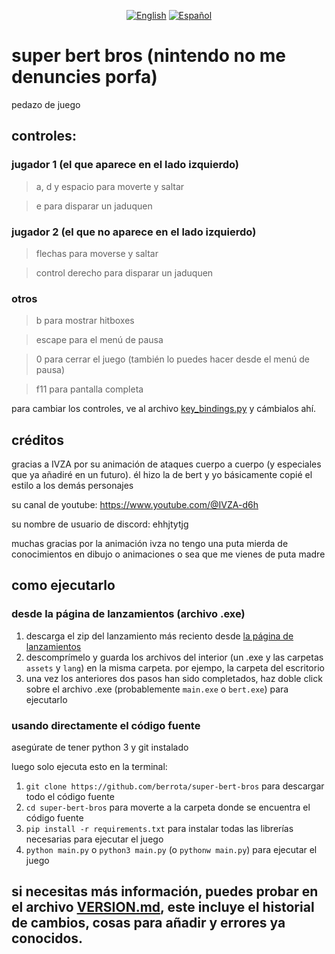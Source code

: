 <div align="center">

[![English](https://img.shields.io/badge/English-000000?style=for-the-badge&logo=flag-icon-css&logoColor=ffffff)](readmes/en_US.md)
[![Español](https://img.shields.io/badge/Español-000000?style=for-the-badge&logo=flag-icon-css&logoColor=ffffff)](readmes/es_ES.md)

</div>

# super bert bros (nintendo no me denuncies porfa)

pedazo de juego

## controles: 

### jugador 1 (el que aparece en el lado izquierdo)

> a, d y espacio para moverte y saltar

> e para disparar un jaduquen

### jugador 2 (el que no aparece en el lado izquierdo)

> flechas para moverse y saltar

> control derecho para disparar un jaduquen

### otros

> b para mostrar hitboxes

> escape para el menú de pausa

> 0 para cerrar el juego (también lo puedes hacer desde el menú de pausa)

> f11 para pantalla completa

para cambiar los controles, ve al archivo [key_bindings.py](preferences/key_bindings.py) y cámbialos ahí.


## créditos

gracias a IVZA por su animación de ataques cuerpo a cuerpo (y especiales que ya añadiré en un futuro). él hizo la de bert y yo básicamente copié el estilo a los demás personajes

su canal de youtube: https://www.youtube.com/@IVZA-d6h

su nombre de usuario de discord: ehhjtytjg

muchas gracias por la animación ivza no tengo una puta mierda de conocimientos en dibujo o animaciones o sea que me vienes de puta madre


## como ejecutarlo

### desde la página de lanzamientos (archivo .exe)

1. descarga el zip del lanzamiento más reciento desde [la página de lanzamientos](https://github.com/berrota/super-bert-bros/releases)
2. descomprímelo y guarda los archivos del interior (un .exe y las carpetas `assets` y `lang`) en la misma carpeta. por ejempo, la carpeta del escritorio
3. una vez los anteriores dos pasos han sido completados, haz doble click sobre el archivo .exe (probablemente `main.exe` o `bert.exe`) para ejecutarlo

### usando directamente el código fuente

asegúrate de tener python 3 y git instalado

luego solo ejecuta esto en la terminal:

1. `git clone https://github.com/berrota/super-bert-bros` para descargar todo el código fuente
2. `cd super-bert-bros` para moverte a la carpeta donde se encuentra el código fuente
3. `pip install -r requirements.txt` para instalar todas las librerías necesarias para ejecutar el juego
4. `python main.py` o `python3 main.py` (o `pythonw main.py`) para ejecutar el juego

## si necesitas más información, puedes probar en el archivo [VERSION.md](VERSION.md), este incluye el historial de cambios, cosas para añadir y errores ya conocidos.